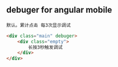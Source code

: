 ## debuger for angular mobile

```
默认。累计点击 每3次显示调试
```


```html
<div class="main" debuger>
    <div class="empty">
        长按3秒触发调试
    </div>
</div>
```